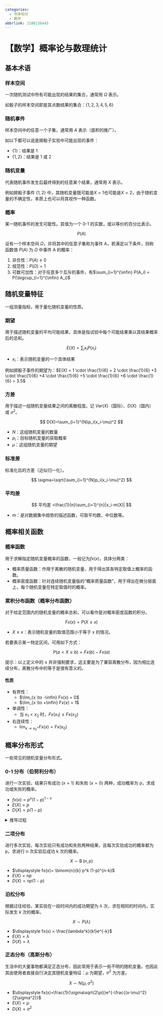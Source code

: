 ```yaml
---
categories:
  - 书本知识
  - 数学
abbrlink: 2188116445
---
```

# 【数学】概率论与数理统计

## 基本术语

### 样本空间

一次随机测试中所有可能出现的结果的集合，通常用 $\Omega$ 表示。

如骰子的样本空间即是其点数结果的集合：$\{1,2,3,4,5,6\}$

### 随机事件

样本空间中的任意一个子集，通常用 $A$ 表示（面积的推广）。

如以下都可以说是掷骰子实验中可能出现的事件：

- $\{1\}$：结果是 1
- $\{1,2\}$：结果是 1 或 2

### 随机变量

代表随机事件发生后最终得到的任意某个结果，通常用 $X$ 表示。

例如掷骰子事件 $\{1,2\}$ 中，其随机变量既可能是$X=1$也可能是$X=2$，由于随机变量的不确定性，本质上也可以将其视作一种函数。

### 概率

某一随机事件的发生可能性。其值为一个 0-1 的实数，或以等价的百分比表示。

$$
P(A)
$$

设有一个样本空间 $\Omega$，并将其中的任意子集称为事件 A，若满足以下条件，则称函数值 $P(A)$ 为 $\Omega$ 中事件 A 的概率：

1. 非负性：$P(A)\geq 0$
2. 规范性：$P(\Omega)=1$
3. 可数可加性：对于任意多个互斥的事件，有$\sum_{i=1}^{\infin} P(A_i) = P(\bigcup_{i=1}^{\infin} A_i)$

## 随机变量特征

一组测量指标，用于量化随机变量的性质。

### 期望

用于描述随机变量的平均可能结果，具体是指试验中每个可能结果乘以其结果概率后的总和。

$$
E(X) = \sum_i x_i P(x_i)
$$

- $x_i$：表示随机变量的一个具体结果

例如掷骰子事件的期望为：$E(X) = 1 \cdot \frac{1}{6} + 2 \cdot \frac{1}{6} +3 \cdot \frac{1}{6} +4 \cdot \frac{1}{6} +5 \cdot \frac{1}{6} +6 \cdot \frac{1}{6} = 3.5$

### 方差

用于描述一组随机变量结果之间的离散程度。记 $Var(X)$（国际）、$D(X)$（国内） 或 $\sigma^2$。

$$
D(X)=\sum_{i=1}^{N}p_i(x_i-\mu)^2
$$

- $N$：这组随机变量的数量
- $p_i$：目标随机变量的获取概率
- $\mu$：这组随机变量的期望

### 标准差

标准化后的方差（近似归一化）。

$$
\sigma=\sqrt{\sum_{i=1}^{N}p_i(x_i-\mu)^2}
$$

### 平均差

$$
平均差 =\frac{1}{n}\sum_{i=1}^{n}|x_i-m(X)|
$$

- m：是对数据集中趋势的描述函数，可取平均数、中位数等。

## 概率相关函数

### 概率函数

用于求解指定随机变量概率的函数，一般记为$fx(x)$，具体分两类：

- 概率质量函数：作用于离散的随机变量，用于得出其各特定取值上概率的函数。
- 概率密度函数：针对连续随机变量版的“概率质量函数”，用于得出在微分层面上，每个随机变量在特定取值时的概率。

### 累积分布函数（概率分布函数）

对于给定范围内的随机变量的概率总和，可以看作是对概率密度函数的积分。

$$
Fx(x) = P(X\leq x)
$$

- $X\leq x$：表示随机变量的取值范围小于等于 x 的情况。

若要表示某一特定区间，可用如下方式：

$$
P(a< X \leq b) = Fx(b) - Fx(a)
$$

提示：以上定义中的 $\leq$ 并非强制要求，这主要是为了兼容离散分布，因为相比连续分布，离散分布中的等于是很有意义的。

#### 性质

- 有界性：
  - $\lim_{x \to -\infin} Fx(x) = 0$
  - $\lim_{x \to +\infin} Fx(x) = 1$
- 单调性：
  - 当 $x_1 < x_2$ 时，$Fx(x_1) \leq Fx(x_2)$
- 右连续性：
  - $\lim_{x \to x_0^+} Fx(x) = Fx(x_0)$

## 概率分布形式

一些常见的随机变量分布形式。

### 0-1 分布（伯努利分布）

进行一次实验，结果只有成功 $(x=1)$ 和失败 $(x=0)$ 两种，成功概率为 p，求成功或失败的概率。

- $\displaystyle fx(x) = p^x(1-p)^{1-x}$
- $\displaystyle E(X) = p$
- $\displaystyle D(X) = p(1-p)$

<details>
<summary>推导过程</summary>

$$
\begin{aligned}
E(X) &= \sum_{i=0}^1 x_i fx(x) \\
&= p
\end{aligned}
$$

$$
\begin{aligned}
D(X) &= \sum_{i=0}^1(x_i-E(X))^2 fx(x_i)\\
&=(0-p)^2(1-p) + (1-p)^2p\\
&=p(p-p^2)+p(1-2p+p^2)\\
&=p(p-p^2+1-2p+p^2)\\
&=p(1-p)
\end{aligned}
$$

</details>

### 二项分布

进行多次实验，每次实验只有成功和失败两种结果，且每次实验成功的概率都为 p，求进行 n 次实验后成功 k 次的概率。

$$
X \sim \operatorname{B} (n,p)
$$

- $\displaystyle fx(x)= \binom{n}{k} p^k (1-p)^{n-k}$
- $\displaystyle E(X)=np$
- $\displaystyle D(X)=np(1-p)$

### 泊松分布

根据过往经验，某实验在一段时间内的成功期望为 $\lambda$ 次，求在相同的时间内，实际发生 $k$ 次的概率。

$$
X\sim P(\lambda)
$$

- $\displaystyle fx(x) = \frac{\lambda^k}{k!}e^{-k}$
- $\displaystyle E(X) = \lambda$
- $\displaystyle D(X) = \lambda$

### 正态分布（高斯分布）

生活中的大量事物都满足正态分布，因此常用于表示一些不明的随机变量。也因此其由使用者直接自行决定其随机变量特征：$\mu$ 为期望，$\sigma^2$ 为方差。

$$
X \sim N(\mu,\sigma^2)
$$

- $\displaystyle fx(x)=\frac{1}{\sigma\sqrt{2\pi}}e^{-\frac{(x-\mu)^2}{2\sigma^2}}$
- $\displaystyle E(X)=\mu$
- $\displaystyle D(X)=\sigma^2$